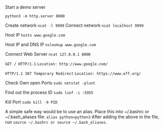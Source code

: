 
Start a demo server

`python3 -m http.server 8000`

Create network
`ncat -l 9999`
Connect network
`ncat localhost 9999`

Host IP
`hosts www.google.com`

Host IP and DNS IP
`nslookup www.google.com`

Connect Web Server
`ncat 127.0.0.1 8000`

`GET / HTTP/1.1`
`Location: http://www.google.com/`

`HTTP/1.1 307 Temporary Redirect`
`Location: https://www.eff.org/`


Check Own open Ports
`sudo netstat -plunt`


Find out the process ID
`sudo lsof -i :5955`

Kill Port
`sudo kill -9 PID`

A simple safe way would be to use an alias. Place this into ~/.bashrc or ~/.bash_aliases file:
`alias python=python3`
After adding the above in the file, run `source ~/.bashrc or source ~/.bash_aliases`.

